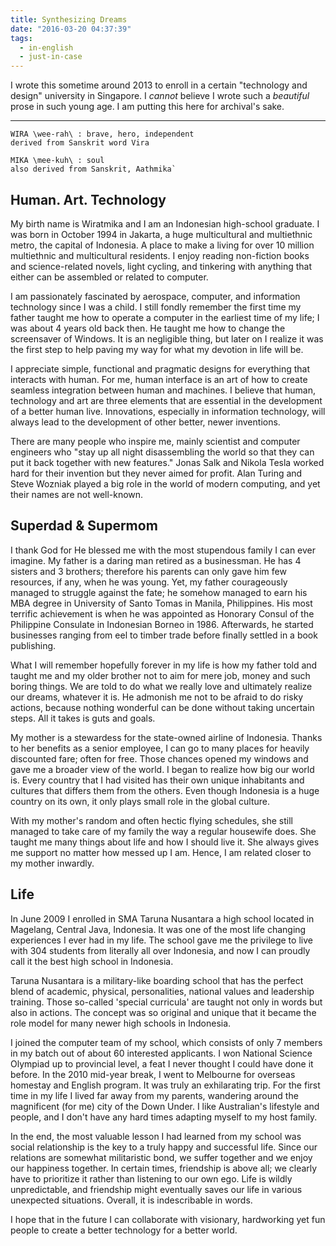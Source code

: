 ```yaml
---
title: Synthesizing Dreams
date: "2016-03-20 04:37:39"
tags:
  - in-english
  - just-in-case
---
```


I wrote this sometime around 2013 to enroll in a certain "technology and design" university in Singapore. I _cannot_ believe I wrote such a _beautiful_ prose in such young age. I am putting this here for archival's sake.

---

    WIRA \wee-rah\ : brave, hero, independent
    derived from Sanskrit word Vira

    MIKA \mee-kuh\ : soul
    also derived from Sanskrit, Aathmika`

## Human. Art. Technology

My birth name is Wiratmika and I am an Indonesian high-school graduate. I was born in October 1994 in Jakarta, a huge multicultural and multiethnic metro, the capital of Indonesia. A place to make a living for over 10 million multiethnic and multicultural residents. I enjoy reading non-fiction books and science-related novels, light cycling, and tinkering with anything that either can be assembled or related to computer.

I am passionately fascinated by aerospace, computer, and information technology since I was a child. I still fondly remember the first time my father taught me how to operate a computer in the earliest time of my life; I was about 4 years old back then. He taught me how to change the screensaver of Windows. It is an negligible thing, but later on I realize it was the first step to help paving my way for what my devotion in life will be.

I appreciate simple, functional and pragmatic designs for everything that interacts with human. For me, human interface is an art of how to create seamless integration between human and machines. I believe that human, technology and art are three elements that are essential in the development of a better human live. Innovations, especially in information technology, will always lead to the development of other better, newer inventions.

There are many people who inspire me, mainly scientist and computer engineers who "stay up all night disassembling the world so that they can put it back together with new features." Jonas Salk and Nikola Tesla worked hard for their invention but they never aimed for profit. Alan Turing and Steve Wozniak played a big role in the world of modern computing, and yet their names are not well-known.

## Superdad & Supermom

I thank God for He blessed me with the most stupendous family I can ever imagine. My father is a daring man retired as a businessman. He has 4 sisters and 3 brothers; therefore his parents can only gave him few resources, if any, when he was young. Yet, my father courageously managed to struggle against the fate; he somehow managed to earn his MBA degree in University of Santo Tomas in Manila, Philippines. His most terrific achievement is when he was appointed as Honorary Consul of the Philippine Consulate in Indonesian Borneo in 1986. Afterwards, he started businesses ranging from eel to timber trade before finally settled in a book publishing.

What I will remember hopefully forever in my life is how my father told and taught me and my older brother not to aim for mere job, money and such boring things. We are told to do what we really love and ultimately realize our dreams, whatever it is. He admonish me not to be afraid to do risky actions, because nothing wonderful can be done without taking uncertain steps. All it takes is guts and goals.

My mother is a stewardess for the state-owned airline of Indonesia. Thanks to her benefits as a senior employee, I can go to many places for heavily discounted fare; often for free. Those chances opened my windows and gave me a broader view of the world. I began to realize how big our world is. Every country that I had visited has their own unique inhabitants and cultures that differs them from the others. Even though Indonesia is a huge country on its own, it only plays small role in the global culture.

With my mother's random and often hectic flying schedules, she still managed to take care of my family the way a regular housewife does. She taught me many things about life and how I should live it. She always gives me support no matter how messed up I am. Hence, I am related closer to my mother inwardly.

## Life

In June 2009 I enrolled in SMA Taruna Nusantara a high school located in Magelang, Central Java, Indonesia. It was one of the most life changing experiences I ever had in my life. The school gave me the privilege to live with 304 students from literally all over Indonesia, and now I can proudly call it the best high school in Indonesia.

Taruna Nusantara is a military-like boarding school that has the perfect blend of academic, physical, personalities, national values and leadership training. Those so-called 'special curricula' are taught not only in words but also in actions. The concept was so original and unique that it became the role model for many newer high schools in Indonesia.

I joined the computer team of my school, which consists of only 7 members in my batch out of about 60 interested applicants. I won National Science Olympiad up to provincial level, a feat I never thought I could have done it before. In the 2010 mid-year break, I went to Melbourne for overseas homestay and English program. It was truly an exhilarating trip. For the first time in my life I lived far away from my parents, wandering around the magnificent (for me) city of the Down Under. I like Australian's lifestyle and people, and I don't have any hard times adapting myself to my host family.

In the end, the most valuable lesson I had learned from my school was social relationship is the key to a truly happy and successful life. Since our relations are somewhat militaristic bond, we suffer together and we enjoy our happiness together. In certain times, friendship is above all; we clearly have to prioritize it rather than listening to our own ego. Life is wildly unpredictable, and friendship might eventually saves our life in various unexpected situations. Overall, it is indescribable in words.

I hope that in the future I can collaborate with visionary, hardworking yet fun people to create a better technology for a better world.

